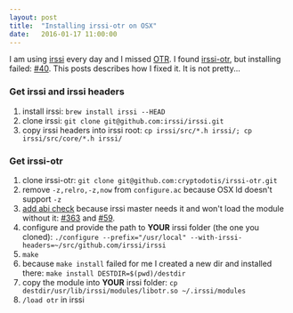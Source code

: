 ```yaml
---
layout: post
title:  "Installing irssi-otr on OSX"
date:   2016-01-17 11:00:00
---
```


I am using [irssi](https://irssi.org/) every day and I missed [OTR](https://otr.cypherpunks.ca/). I found [irssi-otr](https://github.com/cryptodotis/irssi-otr), but installing failed: [#40](https://github.com/cryptodotis/irssi-otr/issues/40). This posts describes how I fixed it. It is not pretty...

### Get irssi and irssi headers

1. install irssi: `brew install irssi --HEAD`
1. clone irssi: `git clone git@github.com:irssi/irssi.git`
1. copy irssi headers into irssi root: `cp irssi/src/*.h irssi/; cp irssi/src/core/*.h irssi/`

### Get irssi-otr

1. clone irssi-otr: `git clone git@github.com:cryptodotis/irssi-otr.git`
1. remove `-z,relro,-z,now` from `configure.ac` because OSX ld doesn't support `-z`
1. [add abi check](https://github.com/cryptodotis/irssi-otr/pull/59) because irssi master needs it and won't load the module without it: [#363](https://github.com/irssi/irssi/pull/363) and [#59](https://github.com/cryptodotis/irssi-otr/pull/59).
1. configure and provide the path to __YOUR__ irssi folder (the one you cloned): `./configure --prefix="/usr/local" --with-irssi-headers=~/src/github.com/irssi/irssi`
1. `make`
1. because `make install` failed for me I created a new dir and installed there: `make install DESTDIR=$(pwd)/destdir`
1. copy the module into __YOUR__ irssi folder: `cp destdir/usr/lib/irssi/modules/libotr.so ~/.irssi/modules`
1. `/load otr` in irssi
